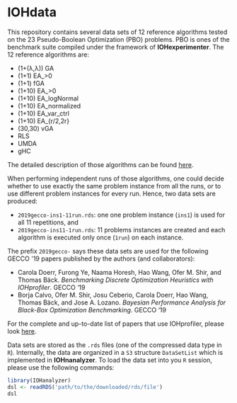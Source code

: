 # IOHdata

This repository contains several data sets of 12 reference algorithms tested on the 23 Pseudo-Boolean Optimization (PBO) problems. PBO is ones of the benchmark suite compiled under the framework of __IOHexperimenter__. The 12 reference algorithms are:

* (1+(λ,λ)) GA
* (1+1) EA_>0
* (1+1) fGA
* (1+10) EA_>0
* (1+10) EA_logNormal
* (1+10) EA_normalized
* (1+10) EA_var_ctrl
* (1+10) EA_{r/2,2r}
* (30,30) vGA
* RLS
* UMDA
* gHC

The detailed description of those algorithms can be found [here](https://github.com/IOHprofiler/IOHalgorithm).

When performing independent runs of those algorithms, one could decide whether to use exactly the same problem instance from all the runs, or to use different problem instances for every run. Hence, two data sets are produced:

* `2019gecco-ins1-11run.rds`: one one problem instance (`ins1`) is used for all 11 repetitions, and
* `2019gecco-ins11-1run.rds`: 11 problems instances are created and each algorithm is executed only once (`1run`) on each instance.

The prefix `2019gecco-` says these data sets are used for the following GECCO '19 papers published by the authors (and collaborators):

* Carola Doerr, Furong Ye, Naama Horesh, Hao Wang, Ofer M. Shir, and Thomas Bäck. _Benchmarking Discrete Optimization Heuristics with IOHprofiler_. GECCO ‘19
* Borja Calvo, Ofer M. Shir, Josu Ceberio, Carola Doerr, Hao Wang, Thomas Bäck, and Jose A. Lozano. _Bayesian Performance Analysis for Black-Box Optimization Benchmarking_. GECCO ‘19

For the complete and up-to-date list of papers that use IOHprofiler, please look [here](https://iohprofiler.github.io/citation).

Data sets are stored as the `.rds` files (one of the compressed data type in `R`). Internally, the data are organized in a `S3` structure `DataSetList` which is implemented in __IOHnanalyzer__. To load the data set into you `R` session, please use the following commands:

```R
library(IOHanalyzer)
dsl <- readRDS('path/to/the/downloaded/rds/file')
dsl
```
